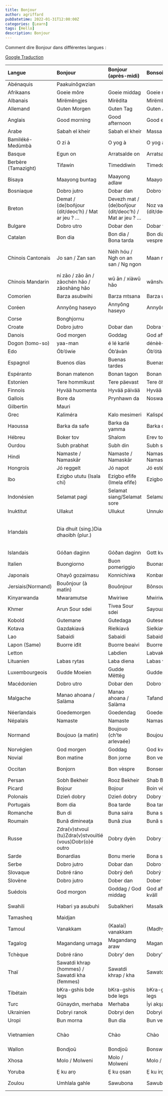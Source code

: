 ```yaml
---
title: Bonjour
author: agriffard
pubDatetime: 2022-01-31T12:00:00Z
categories: [Learn]
tags: [Hello]
description: Bonjour
---
```


Comment dire Bonjour dans différentes langues :

[Google Traduction](https://translate.google.com/?sl=fr&tl=en&text=bonjour&op=translate)

| Langue              | Bonjour                                                 | Bonjour (après-midi)                                   | Bonsoir               | Bonne nuit                    | Salut                                                     |
| :------------------ | :------------------------------------------------------ | :----------------------------------------------------- | :-------------------- | :---------------------------- | :-------------------------------------------------------- |
| Abénaquis           | Paakuinôgwzian                                          |                                                        |                       |                               |                                                           |
| Afrikaans           | Goeie môre                                              | Goeie middag                                           | Goeie naand           | Goeie nag                     | Hallo                                                     |
| Albanais            | Mirëmëngjes                                             | Mirëdita                                               | Mirëmbrëma            | Natën e mirë                  | Mirëdita                                                  |
| Allemand            | Guten Morgen                                            | Guten Tag                                              | Guten Abend           | Gute Nacht                    | Hallo                                                     |
| Anglais             | Good morning                                            | Good afternoon                                         | Good evening          | Good night                    | Hello / Hi                                                |
| Arabe               | Sabah el kheir                                          | Sabah el kheir                                         | Massa el kheir        | Layla saida                   | Salam                                                     |
| Bamiléké-Medùmbà    | O zi à                                                  | O yog à                                                | O yog à               | Zi mebwo                      | Me ca’tee                                                 |
| Basque              | Egun on                                                 | Arratsalde on                                          | Arratsalde on         | Gabon                         | Kaixo                                                     |
| Berbère (Tamazight) | Tifawin                                                 | Timeddiwin                                             | Timeddiwin            | Timensiwin                    | Azul                                                      |
| Bisaya              | Maayong buntag                                          | Maayong adlaw                                          | Maayong gabii         |                               |                                                           |
| Bosniaque           | Dobro jutro                                             | Dobar dan                                              | Dobro vece            | Lahku noc                     | Zdravo                                                    |
| Breton              | Demat / (de)boñjour (dit/deoc’h) / Mat ar jeu ? …       | Devezh mat / (de)boñjour (dit/deoc’h) / Mat ar jeu ? … | Noz vat (dit/deoc’h)  | Nozvezh vat (dit/deoc’h)      | Salud (dit/deoc’h)                                        |
| Bulgare             | Dobro utro                                              | Dobar den                                              | Dobar vetcher         | Leka nocht                    | Zdravei                                                   |
| Catalan             | Bon dia                                                 | Bon dia / Bona tarda                                   | Bon dia / Bon vespre  | Bona nit                      | Hola                                                      |
| Chinois Cantonais   | Jo san / Zan san                                        | Néih hóu / Ngh on an san / Ng ngon                     | Maan ngon             | Jo tau / Hai                  | Néih hóu / Neilhou / Lay ho / Ho yat / Ngh on / Jou san   |
| Chinois Mandarin    | ní zǎo / zǎo ān / zǎochén hǎo / zǎoshàng hǎo            | wǔ ān / xiàwǔ hǎo                                      | wǎnshàng hǎo          | wǎn ān                        | ní hǎo / nín hǎo / nǐmen hǎo                              |
| Comorien            | Barza asubwihi                                          | Barza mtsana                                           | Barza uku             | Lala unono                    | Jeje                                                      |
| Coréen              | Annyông haseyo                                          | Annyông haseyo                                         | Annyông haseyo        | Annyông hijumuseyo            | Annyông                                                   |
| Corse               | Bonghjornu                                              |                                                        |                       |                               | Salutu                                                    |
| Croate              | Dobro jutro                                             | Dobar dan                                              | Dobra veće            | Laku noć                      | Zdravo                                                    |
| Danois              | God morgen                                              | Goddag                                                 | God aften             | God nat                       | Hej                                                       |
| Dogon (tomo-so)     | yaa-man                                                 | é lé karlé                                             | dénèè-mon             |
| Edo                 | Ób’ówie                                                 | Ób’ávàn                                                | Ób’ótà                | Òkhíen òwie                   | Kóyo                                                      |
| Espagnol            | Buenos días                                             | Buenas tardes                                          | Buenas tardes         | Buenas noches                 | Hola                                                      |
| Espéranto           | Bonan matenon                                           | Bonan tagon                                            | Bonan vesperon        | Bonan nokton                  | Saluton                                                   |
| Estonien            | Tere hommikust                                          | Tere päevast                                           | Tere õhtust           | Head ööd                      | Tere                                                      |
| Finnois             | Hyvää huomenta                                          | Hyvää päivää                                           | Hyvää iltaa           | Hyvää yötä                    | Hei / Moi / Terve                                         |
| Gallois             | Bore da                                                 | Prynhawn da                                            | Noswaith da           | Nos da                        | Hylo                                                      |
| Gilbertin           | Mauri                                                   |                                                        |                       |                               |
| Grec                | Kaliméra                                                | Kalo mesimeri                                          | Kalispéra             | Kalinýchta                    | Yasou                                                     |
| Haoussa             | Barka da safe                                           | Barka da yamma                                         | Barka da yamma        | Mu kwana lafiya               | Sannu                                                     |
| Hébreu              | Boker tov                                               | Shalom                                                 | Erev tov              | Layla tov                     |                                                           |
| Ourdou              | Subh prabhat                                            | Subh din                                               | Subh sandhya          | Subh ratri                    | subh din                                                  |
| Hindi               | Namaste / Namaskār                                      | Namaste / Namaskār                                     | Namaste / Namaskār    | Namaste / Namaskār            | Namaste / Namaskār                                        |
| Hongrois            | Jó reggelt                                              | Jó napot                                               | Jó estét              | Jó éjszakát                   | Szia / Sziasztok                                          |
| Ibo                 | Ezigbo ututu (Isala chi)                                | Ezigbo efife (Imela efife)                             | Ezigbo mgbede         | Ezigbo anyasi (Anyasi oma)    |                                                           |
| Indonésien          | Selamat pagi                                            | Selamat siang/Selamat sore                             | Selamat malam         | Selamat tidur                 | Selamat                                                   |
| Inuktitut           | Ullakut                                                 | Ullukut                                                | Unnukut               |                               | Ai                                                        |
| Irlandais           | Dia dhuit (sing.)Dia dhaoibh (plur.)                    |                                                        |                       | Oíche mhaith                  | Dia dhuit/dhaoibhCén chaoi a bhfuil a túCad é mar atá tú? |
| Islandais           | Góðan daginn                                            | Góðan daginn                                           | Gott kvöld            | Góða nótt                     | Halló                                                     |
| Italien             | Buongiorno                                              | Buon pomeriggio                                        | Buonasera             | Buonanotte                    | Ciao                                                      |
| Japonais            | Ohayō gozaimasu                                         | Konnichiwa                                             | Konbanwa              | Oyasuminasai                  | Ossu                                                      |
| Jersiais(Normand)   | Bouônjour (à matîn)                                     | Bouônjour                                              | Bônsouair             | Bouonne niet                  |                                                           |
| Kinyarwanda         | Mwaramutse                                              | Mwiriwe                                                | Mwiriwe               | Ijoro ryiza                   | Uraho                                                     |
| Khmer               | Arun Sour sdei                                          | Tivea Sour sdei                                        | Sayouan Sour sdei     | Rie-trey Sour sdei            | Tchoum-reap sour / Sour sdei                              |
| Kobold              | Gutemane                                                | Gutedaga                                               | Gutesera              | Gutenoku                      | Saluyeme                                                  |
| Kotava              | Gazdakiavá                                              | Rielkiavá                                              | Sielkiavá             | Mielkiavá                     | Kiavá                                                     |
| Lao                 | Sabaidi                                                 | Sabaidi                                                | Sabaidi               | Sabaidi                       | Sabaidi                                                   |
| Lapon (Same)        | Buorre iđit                                             | Buorre beaivi                                          | Buorre eahket         |                               | Dearvva                                                   |
| Letton              |                                                         | Labdien                                                | Labvakar              | Ar labu nakti                 | Sveiks                                                    |
| Lituanien           | Labas rytas                                             | Laba diena                                             | Labas vakaras         | Labànakt                      |                                                           |
| Luxembourgeois      | Gudde Moeien                                            | Gudde Mëttëg                                           | Gudden Ovend          | Gudd Nuecht                   | Salü                                                      |
| Macédonien          | Dobro utro                                              | Dobar den                                              | Dobro večer           | Dobra noc                     |                                                           |
| Malgache            | Manao ahoana / Salàma                                   | Manao ahoana / Salàma                                  | Tafandria mandry      | Tafandria mandry              | Manao ahoana / Salàma                                     |
| Néerlandais         | Goedemorgen                                             | Goedendag                                              | Goedenavond           | Goede nacht                   | Hallo                                                     |
| Népalais            | Namaste                                                 | Namaste                                                | Namaste               | Shubha Raatri                 | Namaskaar                                                 |
| Normand             | Boujouo (a matin)                                       | Boujouo (ch’te arlevaée)                               | Boujouo (as’sei)      | Bouonne nyit                  |                                                           |
| Norvégien           | God morgen                                              | Goddag                                                 | God kveld             | God natt                      | Hallo / Hei                                               |
| Novial              | Bon matine                                              | Bon jorne                                              | Bon vespre            | Bon nokte                     | Saluto                                                    |
| Occitan             | Bonjorn                                                 | Bon vèspre                                             | Bonser                | Bona nuèch                    | Adieu / Adieusiatz                                        |
| Persan              | Sobh Bekheir                                            | Rooz Bekheir                                           | Shab Bekheir          | Shab Bekheir                  | Salam                                                     |
| Picard              | Bojour                                                  | Bojour                                                 | Boin vèpes            | Boinne nuit                   | Adé                                                       |
| Polonais            | Dzień dobry                                             | Dzień dobry                                            | Dobry wieczór         | Dobranoc                      | Cześć                                                     |
| Portugais           | Bom dia                                                 | Boa tarde                                              | Boa tarde             | Boa noite                     | Olá / Oi                                                  |
| Romanche            | Bun di                                                  | Buna saira                                             | Buna saira            | Buna notg                     | Ciao                                                      |
| Roumain             | Bună dimineaţa                                          | Bună ziua                                              | Bună seara            | Noapte bună                   | Bună / salut                                              |
| Russe               | Zdra(v)stvouï (tu)Zdra(v)stvouïtié (vous)Dobr(o)é outro | Dobry dyèn                                             | Dobry vétchèr         | Spakoïnoï notchi              | Privyèt (à l’arrivée) / Paka (au départ)                  |
| Sarde               | Bonardias                                               | Bonu merie                                             | Bona sera             | Bona notti                    | Saludu                                                    |
| Serbe               | Dobro jutro                                             | Dobar dan                                              | Dobro veče            | Laku noć                      | Zdravo                                                    |
| Slovaque            | Dobré ráno                                              | Dobrý deň                                              | Dobrý večer           | Dobrú noc                     | Ahoj, Čau                                                 |
| Slovène             | Dobro jutro                                             | Dober dan                                              | Dober večer           | Lahko noč                     | Živjo                                                     |
| Suédois             | God morgon                                              | Goddag / God middag                                    | God afton / God kväll | God natt                      | Hej / Hejsan / Hallå / Tjänare                            |
| Swahili             | Habari ya asubuhi                                       | Subalkheri                                             | Masalkheri            | Usiku mwema                   | Jambo                                                     |
| Tamasheq            | Maidjan                                                 |                                                        |                       |                               |                                                           |
| Tamoul              | Vanakkam                                                | (Kaalai) vanakkam                                      | (Madhya)vanakkam      |                               |                                                           |
| Tagalog             | Magandang umaga                                         | Magandang araw                                         | Magandang gabi        |                               |                                                           |
| Tchèque             | Dobré ráno                                              | Dobry’ den                                             | Dobry’ večer          | Dobrou noc                    | Ahoj, Čau                                                 |
| Thaï                | Sawatdi khrap (hommes) / Sawatdi kha (femmes)           | Sawatdi khrap / kha                                    | Sawatdi khrap / kha   | Sawatdi khrap / kha           | Watdi                                                     |
| Tibétain            | bKra-gshis bde legs                                     | bKra-gshis bde legs                                    | bKra-gshis bde legs   | bKra-gshis bde legs           | bde-mo                                                    |
| Turc                | Günaydın, merhaba                                       | Merhaba                                                | İyi akşamlar          | İyi geceler                   | Selam, merhaba                                            |
| Ukrainien           | Dobryi ranok                                            | Dobryi den                                             | Dobryi vechir         |                               | Pryvit                                                    |
| Uropi               | Bun morna                                               | Bun dia                                                | Bun vespen            | Bun noc                       | Halo                                                      |
| Vietnamien          | Chào                                                    | Chào                                                   | Chào                  | Chào buoi toi / Chúc ngu ngon | Chào / Chào ban                                           |
| Wallon              | Bondjoû                                                 | Bondjoû                                                | Bonswer               | Bone nute                     | A                                                         |
| Xhosa               | Molo / Molweni                                          | Molo / Molweni                                         | Molo / Molweni        | Rhonanai / Ulale kakuhle      | Molo / Molweni                                            |
| Yoruba              | Ẹ ku arọ                                                | Ẹ ku ọsan                                              | Ẹ ku irọlẹ            | O di arọ                      |
| Zoulou              | Umhlala gahle                                           | Sawubona                                               | Sawubona              | Lala kahle / Lalani kahle     | Sawubona                                                  |
